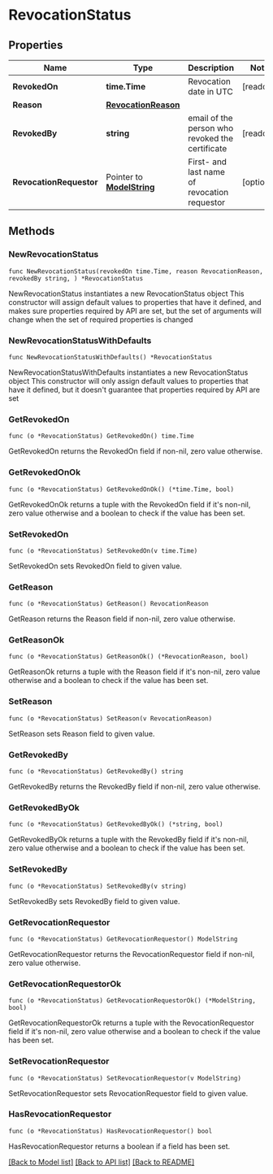 # RevocationStatus

## Properties

Name | Type | Description | Notes
------------ | ------------- | ------------- | -------------
**RevokedOn** | **time.Time** | Revocation date in UTC | [readonly] 
**Reason** | [**RevocationReason**](RevocationReason.md) |  | 
**RevokedBy** | **string** | email of the person who revoked the certificate | [readonly] 
**RevocationRequestor** | Pointer to [**ModelString**](string,.md) | First- and last name of revocation requestor | [optional] 

## Methods

### NewRevocationStatus

`func NewRevocationStatus(revokedOn time.Time, reason RevocationReason, revokedBy string, ) *RevocationStatus`

NewRevocationStatus instantiates a new RevocationStatus object
This constructor will assign default values to properties that have it defined,
and makes sure properties required by API are set, but the set of arguments
will change when the set of required properties is changed

### NewRevocationStatusWithDefaults

`func NewRevocationStatusWithDefaults() *RevocationStatus`

NewRevocationStatusWithDefaults instantiates a new RevocationStatus object
This constructor will only assign default values to properties that have it defined,
but it doesn't guarantee that properties required by API are set

### GetRevokedOn

`func (o *RevocationStatus) GetRevokedOn() time.Time`

GetRevokedOn returns the RevokedOn field if non-nil, zero value otherwise.

### GetRevokedOnOk

`func (o *RevocationStatus) GetRevokedOnOk() (*time.Time, bool)`

GetRevokedOnOk returns a tuple with the RevokedOn field if it's non-nil, zero value otherwise
and a boolean to check if the value has been set.

### SetRevokedOn

`func (o *RevocationStatus) SetRevokedOn(v time.Time)`

SetRevokedOn sets RevokedOn field to given value.


### GetReason

`func (o *RevocationStatus) GetReason() RevocationReason`

GetReason returns the Reason field if non-nil, zero value otherwise.

### GetReasonOk

`func (o *RevocationStatus) GetReasonOk() (*RevocationReason, bool)`

GetReasonOk returns a tuple with the Reason field if it's non-nil, zero value otherwise
and a boolean to check if the value has been set.

### SetReason

`func (o *RevocationStatus) SetReason(v RevocationReason)`

SetReason sets Reason field to given value.


### GetRevokedBy

`func (o *RevocationStatus) GetRevokedBy() string`

GetRevokedBy returns the RevokedBy field if non-nil, zero value otherwise.

### GetRevokedByOk

`func (o *RevocationStatus) GetRevokedByOk() (*string, bool)`

GetRevokedByOk returns a tuple with the RevokedBy field if it's non-nil, zero value otherwise
and a boolean to check if the value has been set.

### SetRevokedBy

`func (o *RevocationStatus) SetRevokedBy(v string)`

SetRevokedBy sets RevokedBy field to given value.


### GetRevocationRequestor

`func (o *RevocationStatus) GetRevocationRequestor() ModelString`

GetRevocationRequestor returns the RevocationRequestor field if non-nil, zero value otherwise.

### GetRevocationRequestorOk

`func (o *RevocationStatus) GetRevocationRequestorOk() (*ModelString, bool)`

GetRevocationRequestorOk returns a tuple with the RevocationRequestor field if it's non-nil, zero value otherwise
and a boolean to check if the value has been set.

### SetRevocationRequestor

`func (o *RevocationStatus) SetRevocationRequestor(v ModelString)`

SetRevocationRequestor sets RevocationRequestor field to given value.

### HasRevocationRequestor

`func (o *RevocationStatus) HasRevocationRequestor() bool`

HasRevocationRequestor returns a boolean if a field has been set.


[[Back to Model list]](../README.md#documentation-for-models) [[Back to API list]](../README.md#documentation-for-api-endpoints) [[Back to README]](../README.md)


